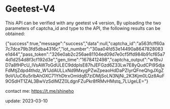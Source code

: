# Geetest-V4 

This API can be verified with any geetest v4 version, By uploading the two parameters of captcha_id and type to the API, the following results can be obtained:

{"success":true,"message":"success","data":null,"captcha_id":"a563fcff60a7c7dce79b3fd5dba4316c","lot_number":"30aa04fd53e14490a8647828083e1d44","pass_token":"326e0ab2c256ae81104ed09d7e0cf5ffd984b91cf65a74d1d254d8f3cf192d3e","gen_time":"1678412498","captcha_output":"w1BvJD7a8fHPcU_IVsAW7oGdULEC9ddpIsE87hJEFGzd6Z33Lw7E8yQudCPi9SdjaFdMtjZdpd4thdz_W1JdAULLxNd9MxygPZwZpeaoHdDaPZIyrQFneQhgJXgZ9oVUuC6u5rIbAhOXC71YhDtrxOmldqB7ziDMjSoLN3NjNi_2K3Kjm0LQz8AuF9OSdHT1ZAL3BwVzSdIMZZ0LdgnFZuPkr8fRMvHMstq_7LUgeLE="}


contact me: https://t.me/shineho

update: 2023-03-10
